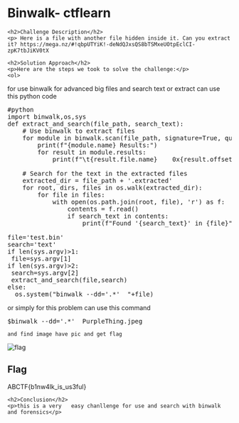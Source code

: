 <title>Binwalk- ctflearn</title>

<!DOCTYPE html>
<html>

<body>
    <h1>Binwalk- ctflearn</h1>

    <h2>Challenge Description</h2>
    <p> Here is a file with another file hidden inside it. Can you extract it? https://mega.nz/#!qbpUTYiK!-deNdQJxsQS8bTSMxeUOtpEclCI-zpK7tbJiKV0tX
 
</p>
 
    <h2>Solution Approach</h2>
    <p>Here are the steps we took to solve the challenge:</p>
    <ol>
for use binwalk for advanced big files and search text or extract can use this python code
<pre>
#python
import binwalk,os,sys
def extract_and_search(file_path, search_text):
    # Use binwalk to extract files
    for module in binwalk.scan(file_path, signature=True, quiet=False, extract=True):
        print(f"{module.name} Results:")
        for result in module.results:
            print(f"\t{result.file.name}    0x{result.offset:X}    {result.description}")

    # Search for the text in the extracted files
    extracted_dir = file_path + '.extracted'
    for root, dirs, files in os.walk(extracted_dir):
        for file in files:
            with open(os.path.join(root, file), 'r') as f:
                contents = f.read()
                if search_text in contents:
                    print(f"Found '{search_text}' in {file}")

file='test.bin'
search='text'
if len(sys.argv)>1:
 file=sys.argv[1]
if len(sys.argv)>2:
 search=sys.argv[2]
 extract_and_search(file,search)
else:
  os.system("binwalk --dd='.*'  "+file)
</pre>
or simply for this problem can use this command
<pre>
$binwalk --dd='.*'  PurpleThing.jpeg
</pre>
    and find image have pic and get flag
 <img src=" https://cybersecctf.github.io/blog/2024/practice/ctflearn/Binwalk/25795.jpg" alt="flag" class="inline"/>
    </ol> 
<br>
    <h2>Flag</h2>
    <p class="flag">ABCTF{b1nw4lk_is_us3ful}
</p>

    <h2>Conclusion</h2>
    <p>this is a very   easy chanllenge for use and search with binwalk and forensics</p>
</body>
</html>



